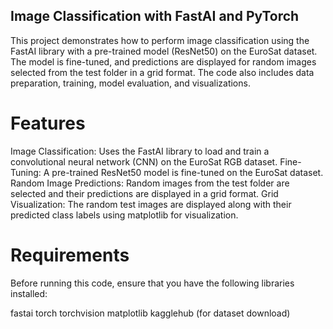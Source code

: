 ## Image Classification with FastAI and PyTorch
This project demonstrates how to perform image classification using the FastAI library with a pre-trained model (ResNet50) on the EuroSat dataset. The model is fine-tuned, and predictions are displayed for random images selected from the test folder in a grid format. The code also includes data preparation, training, model evaluation, and visualizations.

# Features
Image Classification: Uses the FastAI library to load and train a convolutional neural network (CNN) on the EuroSat RGB dataset.
Fine-Tuning: A pre-trained ResNet50 model is fine-tuned on the EuroSat dataset.
Random Image Predictions: Random images from the test folder are selected and their predictions are displayed in a grid format.
Grid Visualization: The random test images are displayed along with their predicted class labels using matplotlib for visualization.
# Requirements
Before running this code, ensure that you have the following libraries installed:

fastai
torch
torchvision
matplotlib
kagglehub (for dataset download)
